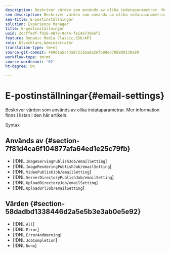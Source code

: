 ```yaml
---
description: Beskriver värden som används av olika indataparametrar. Mer information finns i listan i den här artikeln.
seo-description: Beskriver värden som används av olika indataparametrar. Mer information finns i listan i den här artikeln.
seo-title: E-postinställningar
solution: Experience Manager
title: E-postinställningar
uuid: 2dcffedf-fd26-4878-9c44-fe14a7388ef2
feature: Dynamic Media Classic,SDK/API
role: Utvecklare,Administratör
translation-type: tm+mt
source-git-commit: 469d1a5c43a972116a8a2efb0de5708800130a99
workflow-type: tm+mt
source-wordcount: '62'
ht-degree: 0%

---
```



# E-postinställningar{#email-settings}

Beskriver värden som används av olika indataparametrar. Mer information finns i listan i den här artikeln.

Syntax

## Används av {#section-7f81d4ca6f104877afa64ed1e25c79fb}

* [!DNL `ImageServingPublishJob/emailSetting`]
* [!DNL `ImageRenderingPublishJob/emailSetting`]
* [!DNL `VideoPublishJob/emailSetting`]
* [!DNL `ServerDirectoryPublishJob/emailSetting`]
* [!DNL `UploadDirectoryJob/emailSetting`]
* [!DNL `UploadUrlJob/emailSetting`]

## Värden {#section-58dadbd1338446d2a5e5b3e3ab0e5e92}

* [!DNL `All`]
* [!DNL `Error`]
* [!DNL `ErrorAndWarning`]
* [!DNL `JobCompletion`]
* [!DNL `None`]

